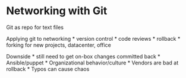 Networking with Git
===================
Git as repo for text files

Applying git to networking
    * version control
    * code reviews
    * rollback 
    * forking for new projects, datacenter, office

Downside
    * still need to get on-box changes committed back
        * Ansible/puppet
        * Organizational behavior/culture
    * Vendors are bad at rollback
    * Typos can cause chaos

